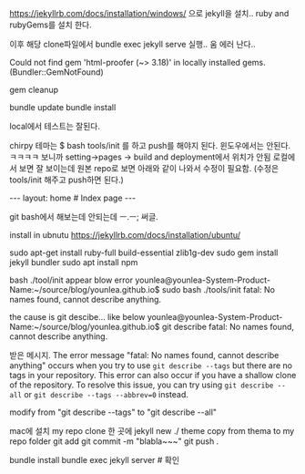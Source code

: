 https://jekyllrb.com/docs/installation/windows/ 으로 jekyll을 설치.. 
ruby and rubyGems를 설치 한다. 

이후 해당 clone파일에서 bundle exec jekyll serve 실행.. 움 에러 난다.. 

Could not find gem 'html-proofer (~> 3.18)' in locally installed gems. (Bundler::GemNotFound)

gem cleanup

bundle update
bundle install

local에서 테스트는 잘된다. 


chirpy 테마는 $ bash tools/init 를 하고 push를 해야지 된다.
윈도우에서는 안된다. ㅋㅋㅋㅋ 보니까 setting->pages -> build and deployment에서 위치가 안됨 
로컬에서 보면 잘 보이는데 원본 repo로 보면 아래와 같이 나와서 수정이 필요함. (수정은 tools/init 해주고 push하면 된다.)

--- layout: home # Index page ---

git bash에서 해보는데 안되는데 ㅡ.ㅡ; 써글.


install in ubnutu 
https://jekyllrb.com/docs/installation/ubuntu/

sudo apt-get install ruby-full build-essential zlib1g-dev
sudo gem install jekyll bundler
sudo apt install npm

bash ./tool/init appear blow error
younlea@younlea-System-Product-Name:~/source/blog/younlea.github.io$ sudo bash ./tools/init 
fatal: No names found, cannot describe anything.

the cause is git descibe... like below
younlea@younlea-System-Product-Name:~/source/blog/younlea.github.io$ git describe 
fatal: No names found, cannot describe anything.


받은 메시지. The error message "fatal: No names found, cannot describe anything" occurs when you try to use `git describe --tags` but there are no tags in your repository. This error can also occur if you have a shallow clone of the repository. To resolve this issue, you can try using `git describe --all` or `git describe --tags --abbrev=0` instead.

modify from "git describe --tags" to "git describe --all" 

mac에 설치 
my repo clone 한 곳에 jekyll new ./
theme copy from thema to my repo folder
git add
git commit -m "blabla~~~"
git push .



bundle install
bundle exec jekyll server   # 확인
